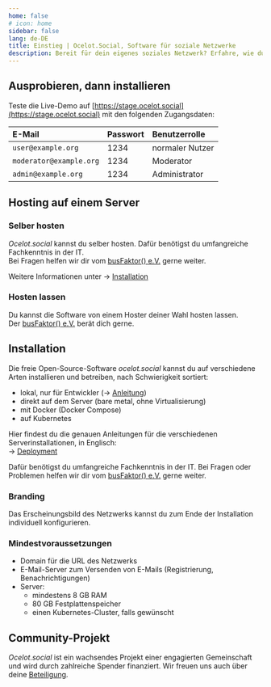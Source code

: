 ```yaml
---
home: false
# icon: home
sidebar: false
lang: de-DE
title: Einstieg | Ocelot.Social, Software für soziale Netzwerke
description: Bereit für dein eigenes soziales Netzwerk? Erfahre, wie du die ocelot.social-Software zum Selberhosten oder bei einem Anbieter deiner Wahl installierst.
---
```


## Ausprobieren, dann installieren

Teste die Live-Demo auf
[https://stage.ocelot.social](https://stage.ocelot.social)
mit den folgenden Zugangsdaten:

| E-Mail                  | Passwort | Benutzerrolle   |
| :---                    | :---     | :---            |
| `user@example.org`      | 1234     | normaler Nutzer |
| `moderator@example.org` | 1234     | Moderator       |
| `admin@example.org`     | 1234     | Administrator   |

## Hosting auf einem Server

### Selber hosten

*Ocelot.social* kannst du selber hosten.
Dafür benötigst du umfangreiche Fachkenntnis in der IT.  
Bei Fragen helfen wir dir vom [busFaktor() e.V.](https://busfaktor.org/de/) gerne weiter.

Weitere Informationen unter → [Installation](#installation)

### Hosten lassen

Du kannst die Software von einem Hoster deiner Wahl hosten lassen.  
Der [busFaktor() e.V.](https://busfaktor.org/de/) berät dich gerne.

## Installation

Die freie Open-Source-Software *ocelot.social* kannst du auf verschiedene Arten installieren und betreiben, nach Schwierigkeit sortiert:

- lokal, nur für Entwickler (→ [Anleitung](https://docs.ocelot.social/))
- direkt auf dem Server (bare metal, ohne Virtualisierung)
- mit Docker (Docker Compose)
- auf Kubernetes

Hier findest du die genauen Anleitungen für die verschiedenen Serverinstallationen, in Englisch:  
→ [Deployment](https://docs.ocelot.social/deployment/)

Dafür benötigst du umfangreiche Fachkenntnis in der IT.
Bei Fragen oder Problemen helfen wir dir vom [busFaktor() e.V.](https://busfaktor.org/de/) gerne weiter.

### Branding

Das Erscheinungsbild des Netzwerks kannst du zum Ende der Installation individuell konfigurieren.

### Mindestvoraussetzungen

- Domain für die URL des Netzwerks
- E-Mail-Server zum Versenden von E-Mails (Registrierung, Benachrichtigungen)
- Server:
  - mindestens 8 GB RAM
  - 80 GB Festplattenspeicher
  - einen Kubernetes-Cluster, falls gewünscht

## Community-Projekt

*Ocelot.social* ist ein wachsendes Projekt einer engagierten Gemeinschaft und wird durch zahlreiche Spender finanziert.
Wir freuen uns auch über deine [Beteiligung](/de/contribute/).
